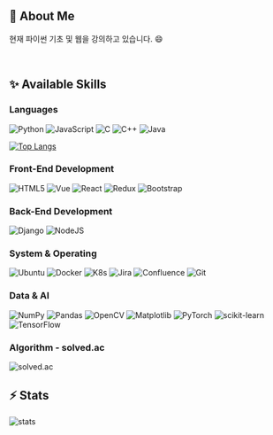 ## 👋 About Me
현재 파이썬 기초 및 웹을 강의하고 있습니다. 😄  

<br/>

## ✨ Available Skills  

### Languages

![Python](https://img.shields.io/badge/python-3670A0?style=flat-square&logo=python&logoColor=ffdd54)
![JavaScript](https://img.shields.io/badge/JavaScript-F7DF1E?style=flat-square&logo=JavaScript&logoColor=white)
![C](https://img.shields.io/badge/c-%2300599C.svg?style=flat-square&logo=c&logoColor=white)
![C++](https://img.shields.io/badge/c++-%2300599C.svg?style=flat-square&logo=c%2B%2B&logoColor=white)
![Java](https://img.shields.io/badge/java-%23ED8B00.svg?style=flat-square&logo=java&logoColor=white)

[![Top Langs](https://github-readme-stats-git-masterrstaa-rickstaa.vercel.app/api/top-langs/?username=yts0275&hide=jupyter%20notebook)](https://github.com/anuraghazra/github-readme-stats)

### Front-End Development

![HTML5](https://img.shields.io/badge/html5-%23E34F26.svg?style=flat-square&logo=html5&logoColor=white)
![Vue](https://img.shields.io/badge/vue.js-4FC08D?style=flat-square&logo=vue.js&logoColor=white)
![React](https://img.shields.io/badge/react-%2320232a.svg?style=flat-square&logo=react&logoColor=%2361DAFB)
![Redux](https://img.shields.io/badge/redux-%23593d88.svg?style=flat-square&logo=redux&logoColor=white)
![Bootstrap](https://img.shields.io/badge/Bootstrap-7952B3?style=flat-square&logo=bootstrap&logoColor=white)

### Back-End Development

![Django](https://img.shields.io/badge/django-%23092E20.svg?style=flat-square&logo=django&logoColor=white)
![NodeJS](https://img.shields.io/badge/node.js-6DA55F?style=flat-square&logo=node.js&logoColor=white)

### System & Operating

![Ubuntu](https://img.shields.io/badge/Ubuntu-E95420?style=flat-square&logo=ubuntu&logoColor=white)
![Docker](https://img.shields.io/badge/Docker-2496ED?style=flat-square&logo=Docker&logoColor=white)
![K8s](https://img.shields.io/badge/Kubernetes-326CE5?style=flat-square&logo=Kubernetes&logoColor=white)
![Jira](https://img.shields.io/badge/jira-%230A0FFF.svg?style=flat-square&logo=jira&logoColor=white)
![Confluence](https://img.shields.io/badge/confluence-%23172BF4.svg?style=flat-square&logo=confluence&logoColor=white)
![Git](https://img.shields.io/badge/git-%23F05033.svg?style=flat-square&logo=git&logoColor=white)

### Data & AI

![NumPy](https://img.shields.io/badge/numpy-%23013243.svg?style=flat-square&logo=numpy&logoColor=white)
![Pandas](https://img.shields.io/badge/pandas-%23150458.svg?style=flat-square&logo=pandas&logoColor=white)
![OpenCV](https://img.shields.io/badge/opencv-%23white.svg?style=flat-square&logo=opencv&logoColor=white)
![Matplotlib](https://img.shields.io/badge/Matplotlib-%23dddddd.svg?style=flat-square&logo=Matplotlib&logoColor=black)
![PyTorch](https://img.shields.io/badge/PyTorch-%23EE4C2C.svg?style=flat-square&logo=PyTorch&logoColor=white)
![scikit-learn](https://img.shields.io/badge/scikit--learn-%23F7931E.svg?style=flat-square&logo=scikit-learn&logoColor=white)
![TensorFlow](https://img.shields.io/badge/TensorFlow-%23FF6F00.svg?style=flat-square&logo=TensorFlow&logoColor=white)

### Algorithm - solved.ac

![solved.ac](http://mazassumnida.wtf/api/generate_badge?boj=yts0275)


## ⚡ Stats

![stats](https://github-readme-stats-git-masterrstaa-rickstaa.vercel.app/api?username=yts0275&&show_icons=true&theme=dark)

<!--
**yts0275/yts0275** is a ✨ _special_ ✨ repository because its `README.md` (this file) appears on your GitHub profile.

Here are some ideas to get you started:

- 🔭 I’m currently working on ...
- 🌱 I’m currently learning ...
- 👯 I’m looking to collaborate on ...
- 🤔 I’m looking for help with ...
- 💬 Ask me about ...
- 📫 How to reach me: ...
- 😄 Pronouns: ...
- ⚡ Fun fact: ...

[![Gmail Badge](https://img.shields.io/badge/Gmail-d14836?style=flat-square&logo=Gmail&logoColor=white&link=mailto:kkr28127942@gmail.com)](mailto:kkr28127942@gmail.com)
-->
